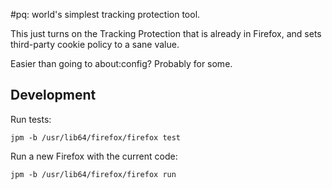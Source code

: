 #pq: world's simplest tracking protection tool.

This just turns on the Tracking Protection that is already in Firefox, and sets third-party cookie policy to a sane value.

Easier than going to about:config? Probably for some.

## Development

Run tests:

	jpm -b /usr/lib64/firefox/firefox test

Run a new Firefox with the current code:

	jpm -b /usr/lib64/firefox/firefox run
